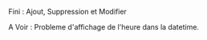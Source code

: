 Fini :
Ajout, Suppression et Modifier


A Voir :
Probleme d'affichage de l'heure dans la datetime.

